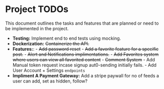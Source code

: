 # Project TODOs

This document outlines the tasks and features that are planned or need to be implemented in the project.

- **Testing:** Implement end to end tests using mocking.
- **Dockerization:** ~~Containerize the API.~~
- **Features:**: 
                - ~~Add password reset~~
                - ~~Add a favorite feature for a specific post.~~
                - ~~Alert and Notifications implimentations.~~
                - ~~Add Favorites system where users can view all favorited content~~
                - ~~Comment System~~
                - Add Manual token request incase signup aut0-sending initially fails.
                - Add User Account + Settings `endpoints`
- **Impliment A Payment Gateway:** Add a stripe paywall for no of feeds a user can add, set as hidden, follow?